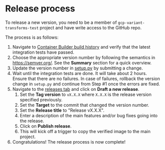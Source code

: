 # Release process

To release a new version, you need to be a member of
`gcp-variant-transforms-test` project and have write access to the GitHub repo.

The process is as follows:

1. Navigate to
   [Container Builder build history](https://console.cloud.google.com/gcr/builds?project=gcp-variant-transforms-test)
   and verify that the latest integration tests have passed.
1. Choose the appropriate version number by following the semantics in
   https://semver.org/. See the **Summary** section for a quick overview.
1. Update the version number in
   [setup.py](https://github.com/googlegenomics/gcp-variant-transforms/blob/master/setup.py)
   by submitting a change.
1. Wait until the integration tests are done. It will take about 2 hours. Ensure
   that there are no failures. In case of failures, rollback the version change
   in `setup.py` and continue from Step #1 once the errors are fixed.
1. Navigate to the
   [releases tab](https://github.com/googlegenomics/gcp-variant-transforms/releases)
   and click on **Draft a new release**.
   1. Set the **Tag version** to `vX.X.X`
      where `X.X.X` is the release version specified previously.
   1. Set the **Target** to the commit that changed the version number.
   1. Set the **Release title** to "Release vX.X.X".
   1. Enter a description of the main features and/or bug fixes going into the
      release.
   1. Click on **Publish release**.
   1. This will kick off a trigger to copy the verified image to the main
      project.
1. Congratulations! The release process is now complete!

